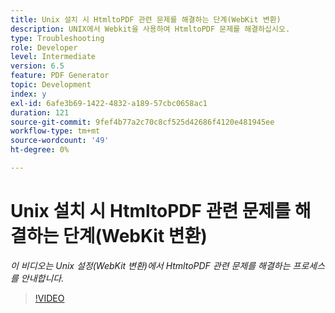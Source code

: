 ```yaml
---
title: Unix 설치 시 HtmltoPDF 관련 문제를 해결하는 단계(WebKit 변환)
description: UNIX에서 Webkit을 사용하여 HtmltoPDF 문제를 해결하십시오.
type: Troubleshooting
role: Developer
level: Intermediate
version: 6.5
feature: PDF Generator
topic: Development
index: y
exl-id: 6afe3b69-1422-4832-a189-57cbc0658ac1
duration: 121
source-git-commit: 9fef4b77a2c70c8cf525d42686f4120e481945ee
workflow-type: tm+mt
source-wordcount: '49'
ht-degree: 0%

---
```


# Unix 설치 시 HtmltoPDF 관련 문제를 해결하는 단계(WebKit 변환)

*이 비디오는 Unix 설정(WebKit 변환)에서 HtmltoPDF 관련 문제를 해결하는 프로세스를 안내합니다.*

>[!VIDEO](https://video.tv.adobe.com/v/335548?quality=12&learn=on)
